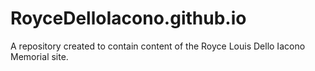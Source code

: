 # RoyceDelloIacono.github.io
A repository created to contain content of the Royce Louis Dello Iacono Memorial site.

